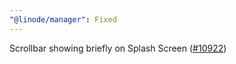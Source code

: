 ```yaml
---
"@linode/manager": Fixed
---
```


Scrollbar showing briefly on Splash Screen ([#10922](https://github.com/linode/manager/pull/10922))
